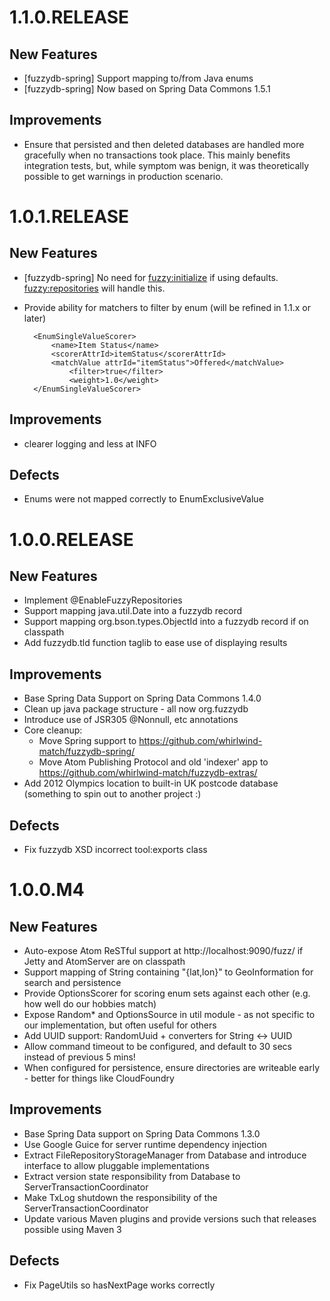 # 1.1.0.RELEASE

## New Features

- [fuzzydb-spring] Support mapping to/from Java enums
- [fuzzydb-spring] Now based on Spring Data Commons 1.5.1

## Improvements

- Ensure that persisted and then deleted databases are handled more gracefully when no
  transactions took place.  This mainly benefits integration tests, but, while symptom was 
  benign, it was theoretically possible to get warnings in production scenario.

# 1.0.1.RELEASE

## New Features

- [fuzzydb-spring] No need for <fuzzy:initialize> if using defaults.  <fuzzy:repositories> will handle this.
- Provide ability for matchers to filter by enum (will be refined in 1.1.x or later)

        <EnumSingleValueScorer>
            <name>Item Status</name>
            <scorerAttrId>itemStatus</scorerAttrId>
            <matchValue attrId="itemStatus">Offered</matchValue>
                <filter>true</filter>
                <weight>1.0</weight>
        </EnumSingleValueScorer>

## Improvements

- clearer logging and less at INFO


## Defects

- Enums were not mapped correctly to EnumExclusiveValue

# 1.0.0.RELEASE

## New Features

- Implement @EnableFuzzyRepositories
- Support mapping java.util.Date into a fuzzydb record
- Support mapping org.bson.types.ObjectId into a fuzzydb record if on classpath
- Add fuzzydb.tld function taglib to ease use of displaying results


## Improvements

- Base Spring Data Support on Spring Data Commons 1.4.0
- Clean up java package structure - all now org.fuzzydb
- Introduce use of JSR305 @Nonnull, etc annotations
- Core cleanup:
    - Move Spring support to https://github.com/whirlwind-match/fuzzydb-spring/
    - Move Atom Publishing Protocol and old 'indexer' app to https://github.com/whirlwind-match/fuzzydb-extras/
- Add 2012 Olympics location to built-in UK postcode database (something to spin out to another project :)

## Defects

- Fix fuzzydb XSD incorrect tool:exports class


# 1.0.0.M4

## New Features

- Auto-expose Atom ReSTful support at http://localhost:9090/fuzz/ if Jetty and AtomServer are on classpath
- Support mapping of String containing "{lat,lon}" to GeoInformation for search and persistence
- Provide OptionsScorer for scoring enum sets against each other (e.g. how well do our hobbies match)
- Expose Random* and OptionsSource in util module - as not specific to our implementation, but often useful for others
- Add UUID support: RandomUuid + converters for String <-> UUID
- Allow command timeout to be configured, and default to 30 secs instead of previous 5 mins!
- When configured for persistence, ensure directories are writeable early - better for things like CloudFoundry


## Improvements

- Base Spring Data support on Spring Data Commons 1.3.0
- Use Google Guice for server runtime dependency injection
- Extract FileRepositoryStorageManager from Database and introduce interface to allow pluggable implementations
- Extract version state responsibility from Database to ServerTransactionCoordinator
- Make TxLog shutdown the responsibility of the ServerTransactionCoordinator
- Update various Maven plugins and provide versions such that releases possible using Maven 3

## Defects

- Fix PageUtils so hasNextPage works correctly


